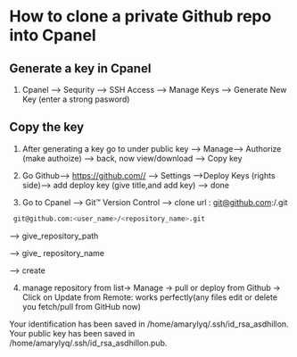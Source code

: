 
# How to clone a private Github repo into Cpanel

## Generate a key in Cpanel

1. Cpanel --> Sequrity --> SSH Access --> Manage Keys --> Generate New Key (enter a strong pasword) 

## Copy the key
1. After generating a key go to under public key --> Manage--> Authorize (make authoize) --> back, now view/download --> Copy key

2. Go Github--> https://github.com// --> Settings -->Deploy Keys (rights side)--> add deploy key (give title,and add key) --> done

3. Go to Cpanel --> Git™ Version Control --> clone url : git@github.com:/.git

```sh
 git@github.com:<user_name>/<repository_name>.git
```
--> give_repository_path

--> give_ repository_name

--> create

4. manage repository from list-> Manage -> pull or deploy from Github -> Click on Update from Remote: works perfectly(any files edit or delete you fetch/pull from GitHub now)


Your identification has been saved in /home/amarylyq/.ssh/id_rsa_asdhillon.
Your public key has been saved in /home/amarylyq/.ssh/id_rsa_asdhillon.pub.